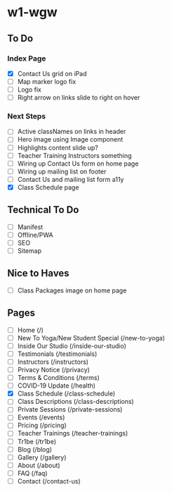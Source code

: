 # w1-wgw

## To Do

### Index Page

- [x] Contact Us grid on iPad
- [ ] Map marker logo fix
- [ ] Logo fix
- [ ] Right arrow on links slide to right on hover

### Next Steps

- [ ] Active classNames on links in header
- [ ] Hero image using Image component
- [ ] Highlights content slide up?
- [ ] Teacher Training Instructors something
- [ ] Wiring up Contact Us form on home page
- [ ] Wiring up mailing list on footer
- [ ] Contact Us and mailing list form a11y
- [x] Class Schedule page

## Technical To Do

- [ ] Manifest
- [ ] Offline/PWA
- [ ] SEO
- [ ] Sitemap

## Nice to Haves

- [ ] Class Packages image on home page

## Pages

- [ ] Home (/)
- [ ] New To Yoga/New Student Special (/new-to-yoga)
- [ ] Inside Our Studio (/inside-our-studio)
- [ ] Testimonials (/testimonials)
- [ ] Instructors (/instructors)
- [ ] Privacy Notice (/privacy)
- [ ] Terms & Conditions (/terms)
- [ ] COVID-19 Update (/health)
- [x] Class Schedule (/class-schedule)
- [ ] Class Descriptions (/class-descriptions)
- [ ] Private Sessions (/private-sessions)
- [ ] Events (/events)
- [ ] Pricing (/pricing)
- [ ] Teacher Trainings (/teacher-trainings)
- [ ] Tr1be (/tr1be)
- [ ] Blog (/blog)
- [ ] Gallery (/gallery)
- [ ] About (/about)
- [ ] FAQ (/faq)
- [ ] Contact (/contact-us)
